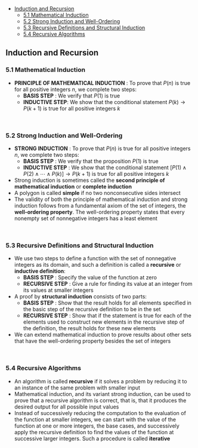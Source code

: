 
- [Induction and Recursion](#induction-and-recursion)
    - [5.1 Mathematical Induction](#51-mathematical-induction)
    - [5.2 Strong Induction and Well-Ordering](#52-strong-induction-and-well-ordering)
    - [5.3 Recursive Definitions and Structural Induction](#53-recursive-definitions-and-structural-induction)
    - [5.4 Recursive Algorithms](#54-recursive-algorithms)









## Induction and Recursion
### 5.1 Mathematical Induction
- **PRINCIPLE OF MATHEMATICAL INDUCTION** : To prove that $P(n)$ is true for all positive integers $n$, we complete two steps:
    - **BASIS STEP** : We verify that $P(1)$ is true
    - **INDUCTIVE STEP**: We show that the conditional statement $P(k) → P(k + 1)$ is true for all positive integers $k$




<br>

### 5.2 Strong Induction and Well-Ordering
- **STRONG INDUCTION** : To prove that $P(n)$ is true for all positive integers $n$, we complete two steps:
    - **BASIS STEP** : We verify that the proposition $P(1)$ is true
    - **INDUCTIVE STEP** : We show that the conditional statement $[P(1) ∧ P(2) ∧ ⋯ ∧ P(k)] → P(k + 1)$ is true for all positive integers $k$
- Strong induction is sometimes called the **second principle of mathematical induction** or **complete induction**
- A polygon is called **simple** if no two nonconsecutive sides intersect
- The validity of both the principle of mathematical induction and strong induction follows from a fundamental axiom of the set of integers, the **well-ordering property**. The well-ordering property states that every nonempty set of nonnegative integers has a least element




<br>

### 5.3 Recursive Definitions and Structural Induction
- We use two steps to define a function with the set of nonnegative integers as its domain, and such a definition is called a **recursive** or **inductive definition**:
    - **BASIS STEP** : Specify the value of the function at zero
    - **RECURSIVE STEP** : Give a rule for finding its value at an integer from its values at smaller integers
- A proof by **structural induction** consists of two parts:
    - **BASIS STEP** : Show that the result holds for all elements specified in the basic step of the recursive definition to be in the set
    - **RECURSIVE STEP** : Show that if the statement is true for each of the elements used to construct new elements in the recursive step of the definition, the result holds for these new elements
- We can extend mathematical induction to prove results about other sets that have the well-ordering property besides the set of integers




<br>

### 5.4 Recursive Algorithms
- An algorithm is called **recursive** if it solves a problem by reducing it to an instance of the same problem with smaller input
- Mathematical induction, and its variant strong induction, can be used to prove that a recursive algorithm is correct, that is, that it produces the desired output for all possible input values
-  Instead of successively reducing the computation to the evaluation of the function at smaller integers, we can start with the value of the function at one or more integers, the base cases, and successively apply the recursive definition to find the values of the function at successive larger integers. Such a procedure is called **iterative**




